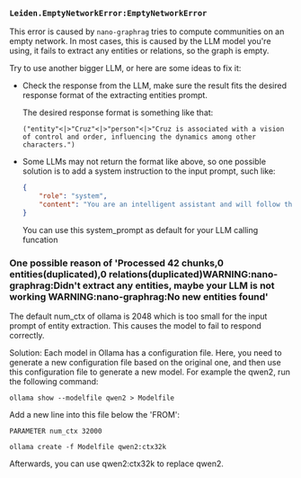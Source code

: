 ### `Leiden.EmptyNetworkError:EmptyNetworkError`

This error is caused by `nano-graphrag` tries to compute communities on an empty network. In most cases, this is caused by the LLM model you're using, it fails to extract any entities or relations, so the graph is empty.

Try to use another bigger LLM, or here are some ideas to fix it:

 - Check the response from the LLM, make sure the result fits the desired response format of the extracting entities prompt. 

    The desired response format is something like that:

    ```text
    ("entity"<|>"Cruz"<|>"person"<|>"Cruz is associated with a vision of control and order, influencing the dynamics among other characters.")
    ```

 - Some LLMs may not return the format like above, so one possible solution is to add a system instruction to the input prompt, such like:
    ```json
    {
        "role": "system",
        "content": "You are an intelligent assistant and will follow the instructions given to you to fulfill the goal. The answer should be in the format as in the given example."
    }
    ```
    You can use this system_prompt as default for your LLM calling funcation
    

### One possible reason of 'Processed 42 chunks,0 entities(duplicated),0 relations(duplicated)WARNING:nano-graphrag:Didn't extract any entities, maybe your LLM is not working WARNING:nano-graphrag:No new entities found'

The default num_ctx of ollama is 2048 which is too small for the input prompt of entity extraction. This causes the model to fail to respond correctly. 

Solution:
  Each model in Ollama has a configuration file. Here, you need to generate a new configuration file based on the original one, and then use this configuration file to generate a new model.
  For example the qwen2, run the following command:
  
  `ollama show --modelfile qwen2 > Modelfile`
  
  Add a new line into this file below the 'FROM':
  
  `PARAMETER num_ctx 32000`
  
  `ollama create -f Modelfile qwen2:ctx32k`
  
  Afterwards, you can use qwen2:ctx32k to replace qwen2.
